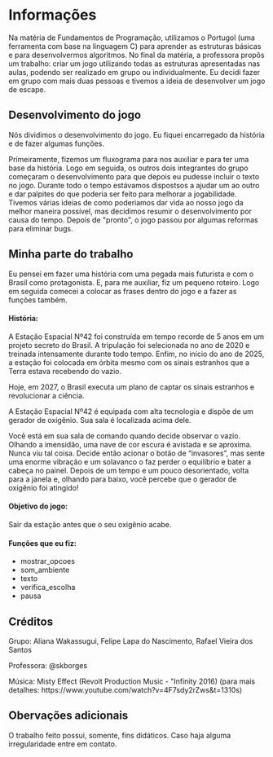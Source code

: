 # Informações
<p>Na matéria de Fundamentos de Programação, utilizamos o Portugol (uma ferramenta com base na linguagem C) para aprender as estruturas básicas e para desenvolvermos algoritmos. No final da matéria, a professora propôs um trabalho: criar um jogo utilizando todas as estruturas apresentadas nas aulas, podendo ser realizado em grupo ou individualmente. Eu decidi fazer em grupo com mais duas pessoas e tivemos a ideia de desenvolver um jogo de escape.<P>

## Desenvolvimento do jogo
<p>Nós dividimos o desenvolvimento do jogo. Eu fiquei encarregado da história e de fazer algumas funções.<p>
<p>Primeiramente, fizemos um fluxograma para nos auxiliar e para ter uma base da história. Logo em seguida, os outros dois integrantes do grupo começaram o desenvolvimento para que depois eu pudesse incluir o texto no jogo. Durante todo o tempo estávamos dispostsos a ajudar um ao outro e dar palpites do que poderia ser feito para melhorar a jogabilidade. Tivemos várias ideias de como poderiamos dar vida ao nosso jogo da melhor maneira possível, mas decidimos resumir o desenvolvimento por causa do tempo. Depois de "pronto", o jogo passou por algumas reformas para eliminar bugs.<p>
  
## Minha parte do trabalho
  
<p>Eu pensei em fazer uma história com uma pegada mais futurista e com o Brasil como protagonista. E, para me auxiliar, fiz um pequeno roteiro. Logo em seguida comecei a colocar as frases dentro do jogo e a fazer as funções também.<p>

#### História:
<p>A Estação Espacial Nº42 foi construída em tempo recorde de 5 anos em um projeto secreto do Brasil. A tripulação foi selecionada no ano de 2020 e treinada intensamente durante todo tempo. Enfim, no início do ano de 2025, a estação foi colocada em órbita mesmo com os sinais estranhos que a Terra estava recebendo do vazio.<p>
<p>Hoje, em 2027, o Brasil executa um plano de captar os sinais estranhos e revolucionar a ciência.<p>
<p>A Estação Espacial Nº42 é equipada com alta tecnologia e dispõe de um gerador de oxigênio. Sua sala é localizada acima dele.<p>
<p>Você está em sua sala de comando quando decide observar o vazio. Olhando a imensidão, uma nave de cor escura é avistada e se aproxima. Nunca viu tal coisa. Decide então acionar o botão de “invasores”, mas sente uma enorme vibração e um solavanco o faz perder o equilíbrio e bater a cabeça no painel. Depois de um tempo e um pouco desorientado, volta para a janela e, olhando para baixo, você percebe que o gerador de oxigênio foi atingido!<p>
 
#### Objetivo do jogo:
<p>Sair da estação antes que o seu oxigênio acabe.<p>

#### Funções que eu fiz:
- mostrar_opcoes
- som_ambiente
- texto
- verifica_escolha
- pausa
 
## Créditos
<p>Grupo: Aliana Wakassugui, Felipe Lapa do Nascimento, Rafael Vieira dos Santos<p>
<p>Professora: @skborges<p>
<p>Música: Misty Effect (Revolt Production Music - "Infinity 2016) (para mais detalhes: https://www.youtube.com/watch?v=4F7sdy2rZws&t=1310s)<p>

## Obervações adicionais
O trabalho feito possui, somente, fins didáticos. Caso haja alguma irregularidade entre em contato.

